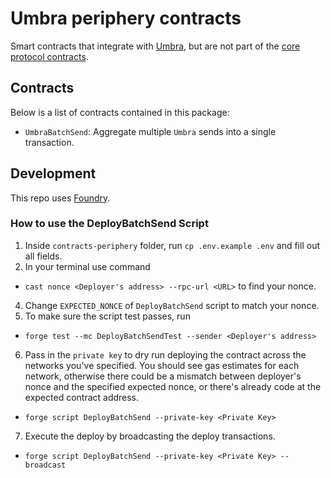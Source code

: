 # Umbra periphery contracts

Smart contracts that integrate with [Umbra](../README.md), but are not part of the [core protocol contracts](../contracts-core/).

## Contracts

Below is a list of contracts contained in this package:

- `UmbraBatchSend`: Aggregate multiple `Umbra` sends into a single transaction.

## Development

This repo uses [Foundry](https://github.com/gakonst/foundry).

### How to use the DeployBatchSend Script

1. Inside `contracts-periphery` folder, run `cp .env.example .env` and fill out all fields.
2. In your terminal use command

- `cast nonce <Deployer's address> --rpc-url <URL>` to find your nonce.

4. Change `EXPECTED_NONCE` of `DeployBatchSend` script to match your nonce.
5. To make sure the script test passes, run

- `forge test --mc DeployBatchSendTest --sender <Deployer's address>`

6. Pass in the `private key` to dry run deploying the contract across the networks you've specified. You should see gas estimates for each network, otherwise there could be a mismatch between deployer's nonce and the specified expected nonce, or there's already code at the expected contract address.

- `forge script DeployBatchSend --private-key <Private Key> `

7. Execute the deploy by broadcasting the deploy transactions.

- `forge script DeployBatchSend --private-key <Private Key> --broadcast`

